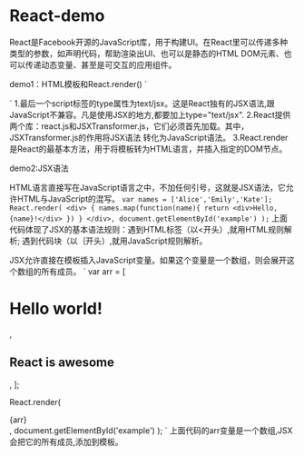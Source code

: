 # React-demo

React是Facebook开源的JavaScript库，用于构建UI。在React里可以传递多种类型的参数，如声明代码，帮助渲染出UI、也可以是静态的HTML DOM元素、也可以传递动态变量、甚至是可交互的应用组件。

demo1：HTML模板和React.render()
`
<!DOCTYPE html>
<html>
<head>
	<meta charset="utf-8">
	<title>React demo1</title>
<script type="text/javascript" src="../lib/JSXTransformer.js"></script>
<script type="text/javascript" src="../lib/react.js"></script>
</head>
<body>
<div id="example"></div>

<script type="text/jsx">

React.render(
	<h1>Hello, world!</h1>,
	document.getElementById('example')
);	

</script>
</body>
</html>
`
1.最后一个script标签的type属性为text/jsx。这是React独有的JSX语法,跟JavaScript不兼容。凡是使用JSX的地方,都要加上type="text/jsx".
2.React提供两个库：react.js和JSXTransformer.js，它们必须首先加载。其中，JSXTransformer.js的作用将JSX语法 转化为JavaScript语法。
3.React.render是React的最基本方法，用于将模板转为HTML语言，并插入指定的DOM节点。

demo2:JSX语法

HTML语言直接写在JavaScript语言之中，不加任何引号，这就是JSX语法，它允许HTML与JavaScript的混写。
`
var names = ['Alice','Emily','Kate'];
React.render(
	<div>
	{
		names.map(function(name){
			return <div>Hello, {name}!</div>
		})
	}
	</div>,
	document.getElementById('example')
);
`
上面代码体现了JSX的基本语法规则：遇到HTML标签（以<开头）,就用HTML规则解析; 遇到代码块（以｛开头）,就用JavaScript规则解析。

JSX允许直接在模板插入JavaScript变量。如果这个变量是一个数组，则会展开这个数组的所有成员。
`
var arr = [
	<h1>Hello world!</h1>,
	<h2>React is awesome</h2>,
];

React.render(
	<div>{arr}</div>,
	document.getElementById('example')
);
`
上面代码的arr变量是一个数组,JSX会把它的所有成员,添加到模板。